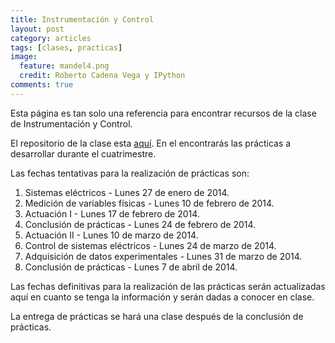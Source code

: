 ```yaml
---
title: Instrumentación y Control
layout: post
category: articles
tags: [clases, practicas]
image: 
  feature: mandel4.png
  credit: Roberto Cadena Vega y IPython
comments: true
---
```

Esta página es tan solo una referencia para encontrar recursos de la clase de Instrumentación y Control.

El repositorio de la clase esta [aquí](https://github.com/robblack007/clase-instrumentacion-control). En el encontrarás las prácticas a desarrollar durante el cuatrimestre.

Las fechas tentativas para la realización de prácticas son:

1. Sistemas eléctricos - Lunes 27 de enero de 2014.
2. Medición de variables físicas - Lunes 10 de febrero de 2014.
3. Actuación I - Lunes 17 de febrero de 2014.
4. Conclusión de prácticas - Lunes 24 de febrero de 2014.
5. Actuación II - Lunes 10 de marzo de 2014.
6. Control de sistemas eléctricos - Lunes 24 de marzo de 2014.
7. Adquisición de datos experimentales - Lunes 31 de marzo de 2014.
8. Conclusión de prácticas - Lunes 7 de abril de 2014.

Las fechas definitivas para la realización de las prácticas serán actualizadas aquí en cuanto se tenga la información y serán dadas a conocer en clase.

La entrega de prácticas se hará una clase después de la conclusión de prácticas.